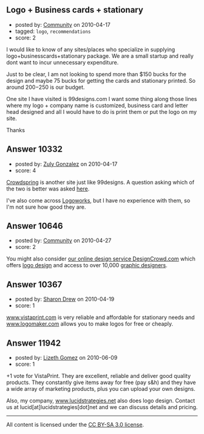 ## Logo + Business cards + stationary

- posted by: [Community](https://stackexchange.com/users/-1/-1-community) on 2010-04-17
- tagged: `logo`, `recommendations`
- score: 2

I would like to know of any sites/places who specialize in supplying logo+businesscards+stationary package. We are a small startup and really dont want to incur unnecessary expenditure. 

Just to be clear, I am not looking to spend more than $150 bucks for the design and maybe 75 bucks for getting the cards and stationary printed. So around $200 -$250 is our budget.  

One site I have visited is 99designs.com I want some thing along those lines where my logo + company name is customized, business card and letter head designed and all I would have to do is print them or put the logo on my site.

Thanks


## Answer 10332

- posted by: [Zuly Gonzalez](https://stackexchange.com/users/-1/2692-zuly-gonzalez) on 2010-04-17
- score: 4

<p><a href="http://www.crowdspring.com/" rel="nofollow">Crowdspring</a> is another site just like 99designs. A question asking which of the two is better was asked <a href="http://answers.onstartups.com/questions/8281/crowdspring-or-99designs" rel="nofollow">here</a>.</p>

<p>I've also come across <a href="http://logoworks.com/index.html" rel="nofollow">Logoworks</a>, but I have no experience with them, so I'm not sure how good they are.</p>



## Answer 10646

- posted by: [Community](https://stackexchange.com/users/-1/-1-community) on 2010-04-27
- score: 2

<p>You might also consider <a href="http://www.designcrowd.com" rel="nofollow">our online design service DesignCrowd.com</a> which offers <a href="http://logo.designcrowd.com" rel="nofollow">logo design</a> and access to over 10,000 <a href="http://designers.designcrowd.com" rel="nofollow">graphic designers</a>.</p>



## Answer 10367

- posted by: [Sharon Drew](https://stackexchange.com/users/-1/2747-sharon-drew) on 2010-04-19
- score: 1

www.vistaprint.com is very reliable and affordable for stationary needs and www.logomaker.com allows you to make logos for free or cheaply. 


## Answer 11942

- posted by: [Lizeth Gomez](https://stackexchange.com/users/-1/3623-lizeth-gomez) on 2010-06-09
- score: 1

+1 vote for VistaPrint. They are excellent, reliable and deliver good quality products. They constantly give items away for free (pay s&h) and they have a wide array of marketing products, plus you can upload your own designs.

Also, my company, www.lucidstrategies.net also does logo design. Contact us at lucid[at]lucidstrategies[dot]net and we can discuss details and pricing. 



---

All content is licensed under the [CC BY-SA 3.0 license](https://creativecommons.org/licenses/by-sa/3.0/).
